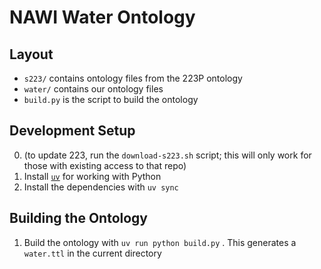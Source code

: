 # NAWI Water Ontology

## Layout

- `s223/` contains ontology files from the 223P ontology
- `water/` contains our ontology files
- `build.py` is the script to build the ontology

## Development Setup

0. (to update 223, run the `download-s223.sh` script; this will only work for those with existing access to that repo)
1. Install [`uv`](https://github.com/astral-sh/uv?tab=readme-ov-file#installation) for working with Python
2. Install the dependencies with `uv sync`

## Building the Ontology

1. Build the ontology with `uv run python build.py` . This generates a `water.ttl` in the current directory
